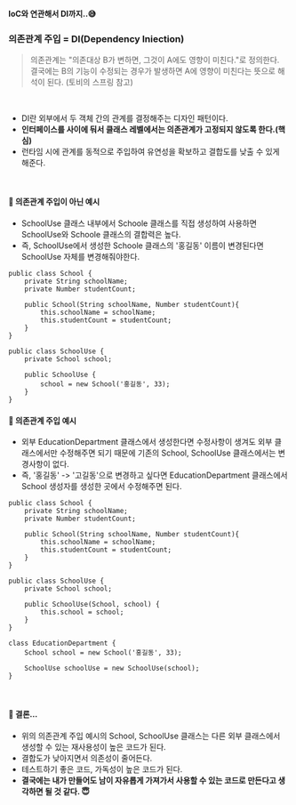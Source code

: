 #### IoC와 연관해서 DI까지..😅

### 의존관계 주입 = DI(Dependency Iniection)
> 의존관계는 "의존대상 B가 변하면, 그것이 A에도 영향이 미친다."로 정의한다. 결국에는 B의 기능이 수정되는 경우가 발생하면 A에 영향이 미친다는 뜻으로 해석이 된다. (토비의 스프링 참고)
<br>

* DI란 외부에서 두 객체 간의 관계를 결정해주는 디자인 패턴이다.
* **인터페이스를 사이에 둬서 클래스 레벨에서는 의존관계가 고정되지 않도록 한다.(핵심)**
* 런타임 시에 관계를 동적으로 주입하여 유연성을 확보하고 결합도를 낮출 수 있게 해준다.
<br>

#### 📌 의존관계 주입이 아닌 예시
* SchoolUse 클래스 내부에서 Schoole 클래스를 직접 생성하여 사용하면 SchoolUse와 Schoole 클래스의 결합력은 높다.
* 즉, SchoolUse에서 생성한 Schoole 클래스의 '홍길동' 이름이 변경된다면 SchoolUse 자체를 변경해줘야한다. 
```
public class School {
    private String schoolName;
    private Number studentCount;

    public School(String schoolName, Number studentCount){
        this.schoolName = schoolName;
        this.studentCount = studentCount;
    }
}

public class SchoolUse {
    private School school;

    public SchoolUse {
        school = new School('홍길동', 33);
    }
}
```

#### 📌 의존관계 주입 예시
* 외부 EducationDepartment 클래스에서 생성한다면 수정사항이 생겨도 외부 클래스에서만 수정해주면 되기 때문에 기존의 School, SchoolUse 클래스에서는 변경사항이 없다.
* 즉, '홍길동' -> '고길동'으로 변경하고 싶다면 EducationDepartment 클래스에서 School 생성자를 생성한 곳에서 수정해주면 된다.
```
public class School {
    private String schoolName;
    private Number studentCount;

    public School(String schoolName, Number studentCount){
        this.schoolName = schoolName;
        this.studentCount = studentCount;
    }
}

public class SchoolUse {
    private School school;

    public SchoolUse(School, school) {
        this.school = school;       
    }
}

class EducationDepartment {
    School school = new School('홍길동', 33);

    SchoolUse schoolUse = new SchoolUse(school);
}
```
<br>

#### 📌 결론...
* 위의 의존관계 주입 예시의 School, SchoolUse 클래스는 다른 외부 클래스에서 생성할 수 있는 재사용성이 높은 코드가 된다.
* 결합도가 낮아지면서 의존성이 줄어든다.
* 테스트하기 좋은 코드, 가독성이 높은 코드가 된다.
* **결국에는 내가 만들어도 남이 자유롭게 가져가서 사용할 수 있는 코드로 만든다고 생각하면 될 것 같다. :innocent:**
